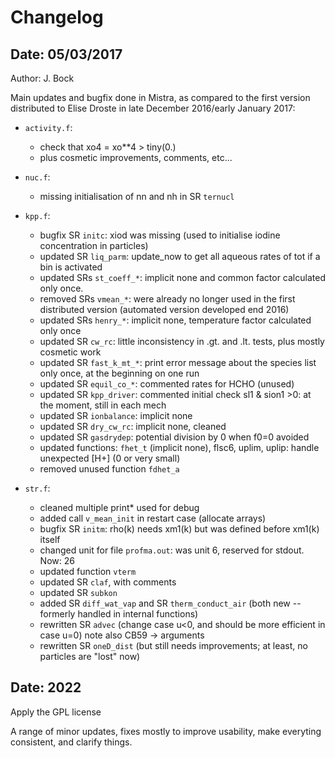 # Changelog

## Date: 05/03/2017

Author: J. Bock

Main updates and bugfix done in Mistra, as compared to the first version distributed
to Elise Droste in late December 2016/early January 2017:

- `activity.f`:
  - check that xo4 = xo**4 > tiny(0.)
  - plus cosmetic improvements, comments, etc...

- `nuc.f`:
  - missing initialisation of nn and nh in SR `ternucl`

- `kpp.f`:
  - bugfix SR `initc`: xiod was missing (used to initialise iodine concentration in particles)
  - updated SR `liq_parm`: update_now to get all aqueous rates of tot if a bin is activated
  - updated SRs `st_coeff_*`: implicit none and common factor calculated only once.
  - removed SRs `vmean_*`: were already no longer used in the first distributed version (automated version developed end 2016)
  - updated SRs `henry_*`: implicit none, temperature factor calculated only once
  - updated SR `cw_rc`: little inconsistency in .gt. and .lt. tests, plus mostly cosmetic work
  - updated SR `fast_k_mt_*`: print error message about the species list only once, at the beginning on one run
  - updated SR `equil_co_*`: commented rates for HCHO (unused)
  - updated SR `kpp_driver`: commented initial check sl1 & sion1 >0: at the moment, still in each mech
  - updated SR `ionbalance`: implicit none
  - updated SR `dry_cw_rc`: implicit none, cleaned
  - updated SR `gasdrydep`: potential division by 0 when f0=0 avoided
  - updated functions: `fhet_t` (implicit none), flsc6, uplim, uplip: handle unexpected [H+] (0 or very small)
  - removed unused function `fdhet_a`

- `str.f`:
  - cleaned multiple print* used for debug
  - added call `v_mean_init` in restart case (allocate arrays)
  - bugfix SR `initm`: rho(k) needs xm1(k) but was defined before xm1(k) itself
  - changed unit for file `profma.out`: was unit 6, reserved for stdout. Now: 26
  - updated function `vterm`
  - updated SR `claf`, with comments
  - updated SR `subkon`
  - added SR `diff_wat_vap` and SR `therm_conduct_air` (both new -- formerly handled in internal functions)
  - rewritten SR `advec` (change case u<0, and should be more efficient in case u=0) note also CB59 -> arguments
  - rewritten SR `oneD_dist` (but still needs improvements; at least, no particles are "lost" now)

## Date: 2022

Apply the GPL license

A range of minor updates, fixes mostly to improve usability, make everyting consistent, and clarify things.
